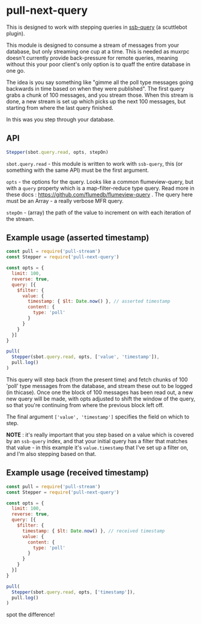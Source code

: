 # pull-next-query

This is designed to work with stepping queries in [ssb-query](https://github.com/dominictarr/ssb-query) (a scuttlebot plugin).

This module is designed to consume a stream of messages from your database, but only streaming one cup at a time.
This is needed as muxrpc doesn't currently provide back-pressure for remote queries, meaning without this your poor client's only option is to quaff the entire database in one go.

The idea is you say something like "gimme all the poll type messages going backwards in time based on when they were published".
The first query grabs a chunk of 100 messages, and you stream those.
When this stream is done, a new stream is set up which picks up the next 100 messages, but starting from where the last query finished.

In this was you step through your database.


## API

```js
Stepper(sbot.query.read, opts, stepOn)
```

`sbot.query.read` - this module is written to work with `ssb-query`, this (or something with the same API) must be the first argument.

`opts` - the options for the query. Looks like a common flumeview-query, but with a `query` property which is a map-filter-reduce type query. Read more in these docs : https://github.com/flumedb/flumeview-query . The query here must be an Array - a really verbose MFR query.

`stepOn` - (array) the path of the value to increment on with each iteration of the stream. 


## Example usage (asserted timestamp)

```js
const pull = require('pull-stream')
const Stepper = require('pull-next-query')

const opts = {
  limit: 100,
  reverse: true,
  query: [{
    $filter: {
      value: {
        timestamp: { $lt: Date.now() }, // asserted timestamp
        content: {
          type: 'poll'
        }
      }
    }
  }]
}

pull(
  Stepper(sbot.query.read, opts, ['value', 'timestamp']),
  pull.log()
)
```

This query will step back (from the present time) and fetch chunks of 100 'poll' type messages from the database, and stream these out to be logged (in thicase).
Once one the block of 100 messages has been read out, a new new query will be made, with opts adjusted to shift the window of the query, so that you're continuing from where the previous block left off.

The final argument `['value', 'timestamp']` specifies the field on which to step.

**NOTE** : it's really important that you step based on a value which is covered by an `ssb-query` index, and that your initial query has a filter that matches that value - in this example it's `value.timestamp` that I've set up a filter on, and I'm also stepping based on that.

## Example usage (received timestamp)

```js
const pull = require('pull-stream')
const Stepper = require('pull-next-query')

const opts = {
  limit: 100,
  reverse: true,
  query: [{
    $filter: {
      timestamp: { $lt: Date.now() }, // received timestamp
      value: {
        content: {
          type: 'poll'
        }
      }
    }
  }]
}

pull(
  Stepper(sbot.query.read, opts, ['timestamp']),
  pull.log()
)
```

spot the difference!
